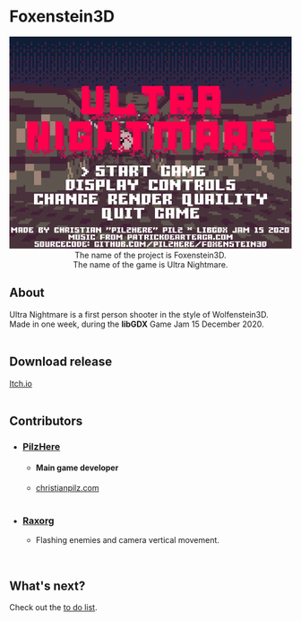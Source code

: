 # Foxenstein3D
<p align="center">
	<img src="readme/readme.png"><br />
The name of the project is Foxenstein3D.<br />
The name of the game is Ultra Nightmare.
</p>

## About
Ultra Nightmare is a first person shooter in the style of Wolfenstein3D.<br />
Made in one week, during the <b>libGDX</b> Game Jam 15 December 2020.
<br />
<br />

## Download release
[Itch.io](https://pilzhere.itch.io/ultra-nightmare)
<br />
<br />

## Contributors
*	### [PilzHere](https://github.com/PilzHere)
	* #### Main game developer
	* [christianpilz.com](https://www.christianpilz.com)
<br /><br />
*	### [Raxorg](https://github.com/Raxorg)
	* Flashing enemies and camera vertical movement.
<br />

## What's next?
Check out the [to do list](readme/TODO.md).
<br />
